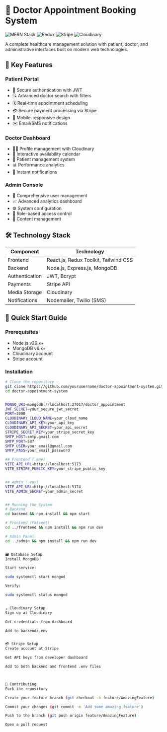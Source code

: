 # 🏥 Doctor Appointment Booking System

![MERN Stack](https://img.shields.io/badge/Stack-MERN-9cf) ![Redux](https://img.shields.io/badge/State-Redux-purple) ![Stripe](https://img.shields.io/badge/Payments-Stripe-blue) ![Cloudinary](https://img.shields.io/badge/Storage-Cloudinary-orange)

A complete healthcare management solution with patient, doctor, and administrative interfaces built on modern web technologies.

## 🌟 Key Features

### Patient Portal
- 🔐 Secure authentication with JWT
- 🔍 Advanced doctor search with filters
- 🗓️ Real-time appointment scheduling
- 💳 Secure payment processing via Stripe
- 📱 Mobile-responsive design
- ✉️ Email/SMS notifications

### Doctor Dashboard
- 👨‍⚕️ Profile management with Cloudinary
- 📅 Interactive availability calendar
- 💼 Patient management system
- 📊 Performance analytics
- 🔔 Instant notifications

### Admin Console
- 👥 Comprehensive user management
- 📈 Advanced analytics dashboard
- ⚙️ System configuration
- 🔐 Role-based access control
- 📝 Content management

## 🛠 Technology Stack

| Component       | Technology                          |
|-----------------|-------------------------------------|
| Frontend        | React.js, Redux Toolkit, Tailwind CSS |
| Backend         | Node.js, Express.js, MongoDB       |
| Authentication | JWT, Bcrypt                        |
| Payments        | Stripe API                         |
| Media Storage   | Cloudinary                         |
| Notifications   | Nodemailer, Twilio (SMS)           |

## 🚀 Quick Start Guide

### Prerequisites
- Node.js v20.x+
- MongoDB v6.x+
- Cloudinary account
- Stripe account

### Installation
```bash
# Clone the repository
git clone https://github.com/yourusername/doctor-appointment-system.git
cd doctor-appointment-system


MONGO_URI=mongodb://localhost:27017/doctor_appointment
JWT_SECRET=your_secure_jwt_secret
PORT=3000
CLOUDINARY_CLOUD_NAME=your_cloud_name
CLOUDINARY_API_KEY=your_api_key
CLOUDINARY_API_SECRET=your_api_secret
STRIPE_SECRET_KEY=your_stripe_secret_key
SMTP_HOST=smtp.gmail.com
SMTP_PORT=587
SMTP_USER=your_email@gmail.com
SMTP_PASS=your_email_password

## Frontend (.env)
VITE_API_URL=http://localhost:5173
VITE_STRIPE_PUBLIC_KEY=your_stripe_public_key


## Admin (.env)
VITE_API_URL=http://localhost:5174
VITE_ADMIN_SECRET=your_admin_secret


## Running the System
# Backend
cd backend && npm install && npm start

# Frontend (Patient)
cd ../frontend && npm install && npm run dev

# Admin Panel
cd ../admin && npm install && npm run dev


🗃️ Database Setup
Install MongoDB

Start service:

sudo systemctl start mongod

Verify:

sudo systemctl status mongod


☁️ Cloudinary Setup
Sign up at Cloudinary

Get credentials from dashboard

Add to backend/.env


💳 Stripe Setup
Create account at Stripe

Get API keys from developer dashboard

Add to both backend and frontend .env files



🤝 Contributing
Fork the repository

Create your feature branch (git checkout -b feature/AmazingFeature)

Commit your changes (git commit -m 'Add some amazing feature')

Push to the branch (git push origin feature/AmazingFeature)

Open a pull request

